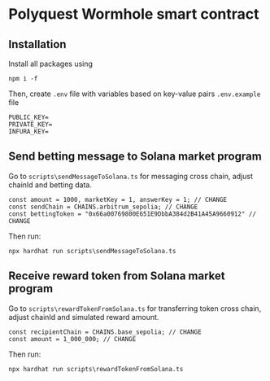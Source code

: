 # Polyquest Wormhole smart contract

## Installation
Install all packages using
```
npm i -f
```
Then, create `.env` file with variables based on key-value pairs `.env.example` file
```
PUBLIC_KEY=
PRIVATE_KEY=
INFURA_KEY=
```

## Send betting message to Solana market program
Go to `scripts\sendMessageToSolana.ts` for messaging cross chain, adjust chainId and betting data.
```
const amount = 1000, marketKey = 1, answerKey = 1; // CHANGE
const sendChain = CHAINS.arbitrum_sepolia; // CHANGE
const bettingToken = "0x66a00769800E651E9DbbA384d2B41A45A9660912" // CHANGE
```
Then run:
```
npx hardhat run scripts\sendMessageToSolana.ts
```

## Receive reward token from Solana market program
Go to `scripts\rewardTokenFromSolana.ts` for transferring token cross chain, adjust chainId and simulated reward amount.
```
const recipientChain = CHAINS.base_sepolia; // CHANGE
const amount = 1_000_000; // CHANGE
```
Then run:
```
npx hardhat run scripts\rewardTokenFromSolana.ts
```